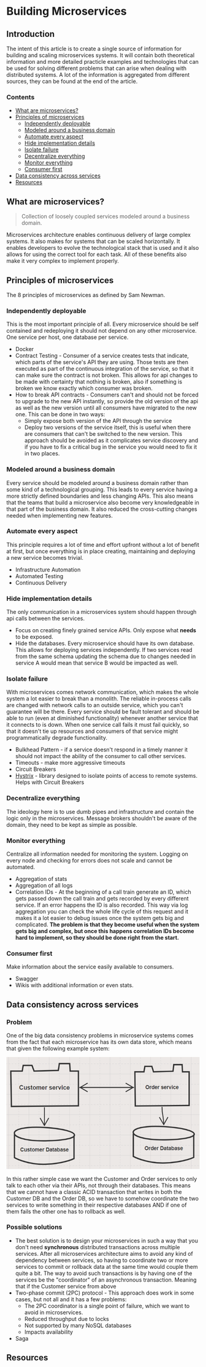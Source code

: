 # Building Microservices
## Introduction
The intent of this article is to create a single source of information for building and scaling microservices systems. It will contain both theoretical information and more detailed practicle examples and technologies that can be used for solving different problems that can arise when dealing with distributed systems. 
A lot of the information is aggregated from different sources, they can be found at the end of the article.

### Contents
 - [What are microservices?](#what-are-microservices)
 - [Principles of microservices](#principles-of-microservices)
	 - [Independently deployable](#independently-deployable)
	 - [Modeled around a business domain](#modeled-around-a-business-domain)
	 - [Automate every aspect](#automate-every-aspect)
	 - [Hide implementation details](#hide-implementation-details)
	 - [Isolate failure](#isolate-failure)
	 - [Decentralize everything](#decentralize-everything)
	 - [Monitor everything](#monitor-everything)
	 - [Consumer first](#consumer-first)
 - [Data consistency across services](#data-consistency-across-services)
 - [Resources](#resources)

## What are microservices?

> Collection of loosely coupled services modeled around a business domain.

Microservices architecture enables continuous delivery of large complex systems. It also makes for systems that can be scaled horizontally. It enables developers to evolve the technological stack that is used and it also allows for using the correct tool for each task. All of these benefits also make it very complex to implement properly.

## Principles of microservices
The 8 principles of microservices as defined by Sam Newman.

 ### Independently deployable
 This is the most important principle of all.
 Every microservice should be self contained and redeploying it should not    depend on any other microservice. 
 One service per host, one database per service. 
 
 - Docker
 - Contract Testing - Consumer of a service creates tests that indicate, which parts of the service's API they are using. Those tests are then executed as part of the continuous integration of the service, so that it can make sure the contract is not broken. This allows for api changes to be made with certainty that nothing is broken, also if something is broken we know exactly which consumer was broken.
 - How to break API contracts - Consumers can't and should not be forced to upgrade to the new API instantly, so provide the old version of the api as well as the new version until all consumers have migrated to the new one. This can be done in two ways:
	 - Simply expose both version of the API through the service
	 - Deploy two versions of the service itself, this is useful when there are consumers that can't be switched to the new version. This approach should be avoided as it complicates service discovery and if you have to fix a critical bug in the service you would need to fix it in two places.

 ### Modeled around a business domain
 Every service should be modeled around a business domain rather than some kind of a technological grouping. This leads to every service having a more strictly defined boundaries and less changing APIs. This also means that the teams that build a microservice also become very knowledgeable in that part of the business domain. It also reduced the cross-cutting changes needed when implementing new features.
 
 ### Automate every aspect
 This principle requires a lot of time and effort upfront without a lot of benefit at first, but once everything is in place creating, maintaining and deploying a new service becomes trivial.
 
 - Infrastructure Automation
 - Automated Testing
 - Continuous Delivery

 ### Hide implementation details
 The only communication in a microservices system should happen through api calls between the services.

 - Focus on creating finely grained service APIs. Only expose what **needs** to be exposed.
 - Hide the databases. Every microservice should have its own database. This allows for deploying services independently. If two services read from the same schema updating the schema due to changes needed in service A would mean that service B would be impacted as well.
 
 ### Isolate failure
 With microservices comes network communication, which makes the whole system a lot easier to break than a monolith. The reliable in-process calls are changed with network calls to an outside service, which you can't guarantee will be there. 
 Every service should be fault tolerant and should be able to run (even at   diminished functionality) whenever another service that it connects to is down.
 When one service call fails it must fail quickly, so that it doesn't tie up resources and consumers of that service might programmatically degrade functionality.
 
 - Bulkhead Pattern - if a service doesn't respond in a timely manner it should not impact the ability of the consumer to call other services.
 - Timeouts - make more aggressive timeouts
 - Circuit Breakers
 - [Hystrix](https://github.com/Netflix/hystrix) - library designed to isolate points of access to remote systems. Helps with Circuit Breakers

 ### Decentralize everything
 The ideology here is to use dumb pipes and infrastructure and contain the logic only in the microservices. Message brokers shouldn't be aware of the domain, they need to be kept as simple as possible. 
 ### Monitor everything
 Centralize all information needed for monitoring the system. Logging on every node and checking for errors does not scale and cannot be automated.
 
 - Aggregation of stats
 - Aggregation of all logs
 - Correlation IDs - At the beginning of a call train generate an ID, which gets passed down the call train and gets recorded by every different service. If an error happens the ID is also recorded. This way via log aggregation you can check the whole life cycle of this request and it makes it a lot easier to debug issues once the system gets big and complicated. **The problem is that they become useful when the system gets big and complex, but once this happens correlation IDs become hard to implement, so they should be done right from the start.**

 ### Consumer first
 Make information about the service easily available to consumers.
 - Swagger
 - Wikis with additional information or even stats.

## Data consistency across services
### Problem
One of the big data consistency problems in microservice systems comes from the fact that each microservice has its own data store, which means that given the following example system:

![Example](/img/acid-example-services.PNG?raw=true)

In this rather simple case we want the Customer and Order services to only talk to each other via their APIs, not through their databases. This means that we cannot have a classic ACID transaction that writes in both the Customer DB and the Order DB, so we have to somehow coordinate the two services to write something in their respective databases AND if one of them fails the other one has to rollback as well.

### Possible solutions

 - The best solution is to design your microservices in such a way that you don't need **synchronous** distributed transactions across multiple services. After all microservices architecture aims to avoid any kind of dependency between services, so having to coordinate two or more services to commit or rollback data at the same time would couple them quite a bit. The way to avoid such transactions is by having one of the services be the "coordinator" of an asynchronous transaction. Meaning that if the Customer service from above   
 - Two-phase commit (2PC) protocol - This approach does work in some cases, but not all and it has a few problems:
	 - The 2PC coordinator is a single point of failure, which we want to avoid in microservices.
	 - Reduced throughput due to locks
	 - Not supported by many NoSQL databases
	 - Impacts availability
 - Saga

## Resources
<!--stackedit_data:
eyJoaXN0b3J5IjpbMjY4MjA2MTAwLDY3NzI2NDc4MCwtMjAxMT
Y4MzI5MiwtNzY4NzQ2MjQsNzcyNDYzNjM0LDU2NjkzNzU2LDI1
OTQxMzc0NSwxNzQ2ODQwMzQsLTE2MDczMjY3MDEsMTkzMjQyOT
Q4NSwtMTYwNzMyNjcwMSwxOTMyNDI5NDg1LC0xNjc2MTg2NTg5
LDE4NTEwNjY4NTAsMTk0MjkxMzUzMSwtMjA0NjQ3NzcxMiwtMT
gxNjQwODI4NiwxNTE1NDU0OTQzLDQ2MzY3ODQwOCwtMjA4Mjk0
MzM5OF19
-->